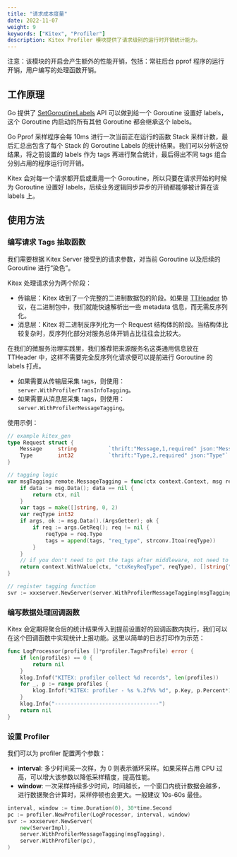```yaml
---
title: "请求成本度量"
date: 2022-11-07
weight: 9
keywords: ["Kitex", "Profiler"]
description: Kitex Profiler 模块提供了请求级别的运行时开销统计能力。
---
```


注意：该模块的开启会产生额外的性能开销，包括：常驻后台 pprof 程序的运行开销，用户编写的处理函数开销。

## 工作原理

Go 提供了 [SetGoroutineLabels](https://pkg.go.dev/runtime/pprof#SetGoroutineLabels) API 可以做到给一个 Goroutine 设置好 labels，这个 Goroutine 内启动的所有其他 Goroutine 都会继承这个 labels。

Go Pprof 采样程序会每 10ms 进行一次当前正在运行的函数 Stack 采样计数，最后汇总出包含了每个 Stack 的 Goroutine Labels 的统计结果。我们可以分析这份结果，将之前设置的 labels 作为 tags 再进行聚合统计，最后得出不同 tags 组合分别占用的程序运行时开销。

Kitex 会对每一个请求都开启或重用一个 Goroutine，所以只要在请求开始的时候为 Goroutine 设置好 labels，后续业务逻辑同步异步的开销都能够被计算在该 labels 上。

## 使用方法

### 编写请求 Tags 抽取函数

我们需要根据 Kitex Server 接受到的请求参数，对当前 Goroutine 以及后续的 Goroutine 进行“染色”。

Kitex 处理请求分为两个阶段：

- 传输层：Kitex 收到了一个完整的二进制数据包的阶段。如果是 [TTHeader](https://www.cloudwego.io/zh/docs/kitex/reference/transport_protocol_ttheader/) 协议，在二进制包中，我们就能快速解析出一些 metadata 信息，而无需反序列化。
- 消息层：Kitex 将二进制反序列化为一个 Request 结构体的阶段。当结构体比较复杂时，反序列化部分对服务总体开销占比往往会比较大。

在我们的微服务治理实践里，我们推荐把来源服务名这类通用信息放在 TTHeader 中，这样不需要完全反序列化请求便可以提前进行 Goroutine 的 labels 打点。

- 如果需要从传输层采集 tags，则使用：`server.WithProfilerTransInfoTagging`。
- 如果需要从消息层采集 tags，则使用：`server.WithProfilerMessageTagging`。

使用示例：

```go
// example kitex_gen
type Request struct {
	Message     string          `thrift:"Message,1,required" json:"Message"`
	Type        int32           `thrift:"Type,2,required" json:"Type"`
}

// tagging logic
var msgTagging remote.MessageTagging = func(ctx context.Context, msg remote.Message) (context.Context, []string) {
	if data := msg.Data(); data == nil {
		return ctx, nil
	}
	var tags = make([]string, 0, 2)
	var reqType int32
	if args, ok := msg.Data().(ArgsGetter); ok {
		if req := args.GetReq(); req != nil {
			reqType = req.Type
			tags = append(tags, "req_type", strconv.Itoa(reqType))
		}
	}
	// if you don't need to get the tags after middleware, not need to change ctx
	return context.WithValue(ctx, "ctxKeyReqType", reqType), []string{"req_type", strconv.Itoa(reqType)}
}

// register tagging function
svr := xxxserver.NewServer(server.WithProfilerMessageTagging(msgTagging))
```

### 编写数据处理回调函数

Kitex 会定期将聚合后的统计结果传入到提前设置好的回调函数内执行，我们可以在这个回调函数中实现统计上报功能。这里以简单的日志打印作为示范：

```go
func LogProcessor(profiles []*profiler.TagsProfile) error {
	if len(profiles) == 0 {
		return nil
	}
	klog.Infof("KITEX: profiler collect %d records", len(profiles))
	for _, p := range profiles {
		klog.Infof("KITEX: profiler - %s %.2f%% %d", p.Key, p.Percent*100, p.Value)
	}
	klog.Info("---------------------------------")
	return nil
}
```

### 设置 Profiler

我们可以为 profiler 配置两个参数：

- **interval**: 多少时间采一次样，为 0 则表示循环采样。如果采样占用 CPU 过高，可以增大该参数以降低采样精度，提高性能。
- **window**: 一次采样持续多少时间，时间越长，一个窗口内统计数据会越多，进行数据聚合计算时，采样停顿也会更大。一般建议 10s-60s 最佳。

```go
interval, window := time.Duration(0), 30*time.Second
pc := profiler.NewProfiler(LogProcessor, interval, window)
svr := xxxserver.NewServer(
	new(ServerImpl),
	server.WithProfilerMessageTagging(msgTagging),
	server.WithProfiler(pc),
)
```
